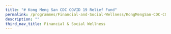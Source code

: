```yaml
---
title: "# Kong Meng San CDC COVID 19 Relief Fund"
permalink: /programmes/Financial-and-Social-Wellness/KongMengSan-CDC-COVID19-relieffund
description: ""
third_nav_title: Financial & Social Wellness
---
```


